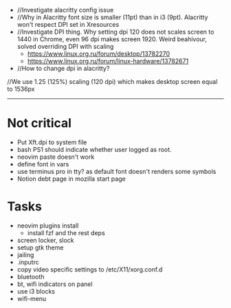 - //Investigate alacritty config issue
- //Why in Alacritty font size is smaller (11pt) than in i3 (9pt). Alacritty won't respect DPI set in Xresources
- //Investigate DPI thing. Why setting dpi 120 does not scales screen to 1440 in Chrome, even 96 dpi makes screen 1920. Weird beahivour, solved overriding DPI with scaling
  - https://www.linux.org.ru/forum/desktop/13782270
  - https://www.linux.org.ru/forum/linux-hardware/13782671
- //How to change dpi in alacritty?

//We use 1.25 (125%) scaling (120 dpi) which makes desktop screen equal to 1536px

---

# Not critical

- Put Xft.dpi to system file
- bash PS1 should indicate whether user logged as root.
- neovim paste doesn't work
- define font in vars
- use terminus pro in tty? as default font doesn't renders some symbols
- Notion debt page in mozilla start page

# Tasks

- neovim plugins install
  - install fzf and the rest deps
- screen locker, slock
- setup gtk theme
- jailing
- .inputrc
- copy video specific settings to /etc/X11/xorg.conf.d
- bluetooth
- bt, wifi indicators on panel
- use i3 blocks
- wifi-menu
